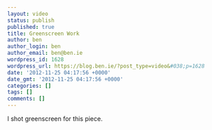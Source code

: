 ```yaml
---
layout: video
status: publish
published: true
title: Greenscreen Work
author: ben
author_login: ben
author_email: ben@ben.ie
wordpress_id: 1628
wordpress_url: https://blog.ben.ie/?post_type=video&#038;p=1628
date: '2012-11-25 04:17:56 +0000'
date_gmt: '2012-11-25 04:17:56 +0000'
categories: []
tags: []
comments: []
---
```

<p>I shot greenscreen for this piece.</p>
